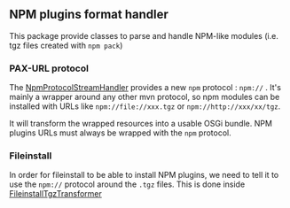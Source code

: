## NPM plugins format handler

This package provide classes to parse and handle NPM-like modules (i.e. tgz files created with `npm pack`)

### PAX-URL protocol

The [NpmProtocolStreamHandler](./NpmProtocolStreamHandler.java) provides a new `npm` protocol : `npm://` . It's mainly a wrapper around any other mvn protocol, so npm modules can be installed with URLs like `npm://file://xxx.tgz` or `npm://http://xxx/xx/tgz`.

It will transform the wrapped resources into a usable OSGi bundle. NPM plugins URLs must always be wrapped with the `npm` protocol.

### Fileinstall

In order for fileinstall to be able to install NPM plugins, we need to tell it to use the `npm://` protocol around the `.tgz` files. This is done inside [FileinstallTgzTransformer](./FileinstallTgzTransformer.java)


